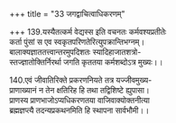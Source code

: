 +++
title = "33 जगद्वाचित्वाधिकरणम्"

+++
139.यस्यैतत्कर्म वेद्यस्स इति वचनतः कर्मवश्यप्रतीतेः  
कर्ता पुंसां स एव स्वकृतपरिणतेरित्युपक्रान्तिभग्नम्।  
बालाक्यज्ञाततत्त्वान्तरमुपदिशतः स्यादिहाजातशत्रो-  
स्तज्ज्ञातोक्तिर्निरर्था जगति कृततया कर्मशब्दोऽत्र मुख्यः।।

140.एवं जीवातिरिक्ते प्रकरणनियते तत्र यज्जीवमुख्य-  
प्राणाख्यानं न तेन क्षतिरिह हि तथा तद्विशिष्टे ह्युपासा।  
प्राणस्य प्राणभाजोऽप्यधिकरणतया वाजिवाक्योक्तनीत्या  
ब्रह्मज्ञप्त्यै तदन्यप्रकथनमिति हि स्थापना सार्वभौमी।।